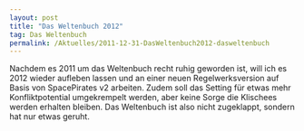 ```yaml
---
layout: post
title: "Das Weltenbuch 2012"
tag: Das Weltenbuch
permalink: /Aktuelles/2011-12-31-DasWeltenbuch2012-dasweltenbuch
---
```


Nachdem es 2011 um das Weltenbuch recht ruhig geworden ist, will ich es 2012 wieder aufleben lassen und an einer neuen Regelwerksversion auf Basis von SpacePirates v2 arbeiten. Zudem soll das Setting für etwas mehr Konfliktpotential umgekrempelt werden, aber keine Sorge die Klischees werden erhalten bleiben. Das Weltenbuch ist also nicht zugeklappt, sondern hat nur etwas geruht.


